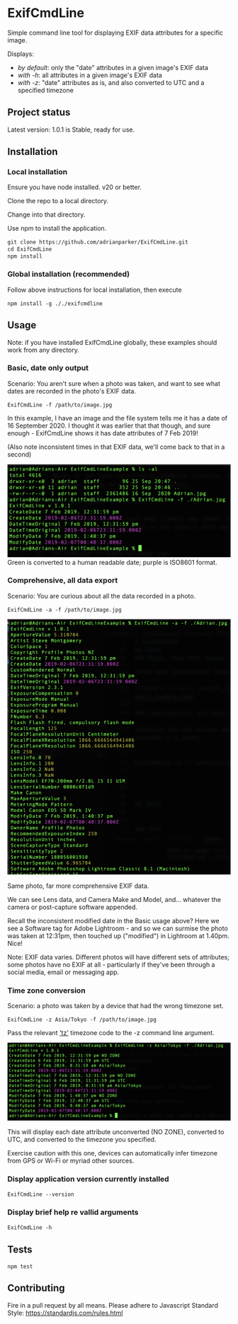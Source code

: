 # ExifCmdLine
Simple command line tool for displaying EXIF data attributes for a specific image. 

Displays:
* _by default_: only the "date" attributes in a given image's EXIF data
* _with -h_: all attributes in a given image's EXIF data
* _with -z_: "date" attributes as is, and also converted to UTC and a specified timezone

## Project status
Latest version: 1.0.1 is Stable, ready for use.

## Installation

### Local installation

Ensure you have node installed. v20 or better.

Clone the repo to a local directory. 

Change into that directory. 

Use npm to install the application.

```
git clone https://github.com/adrianparker/ExifCmdLine.git
cd ExifCmdLine
npm install
```

### Global installation (recommended)

Follow above instructions for local installation, then  execute

```
npm install -g ././exifcmdline
```

## Usage

Note: if you have installed ExifCmdLine globally, these examples should work from any directory.

### Basic, date only output

Scenario: You aren't sure when a photo was taken, and want to see what dates are recorded in the photo's EXIF data.

```
ExifCmdLine -f /path/to/image.jpg
```
In this example, I have an image and the file system tells me it has a date of 16 September 2020. I thought it was earlier that that though, and sure enough - ExifCmdLine shows it has date attributes of 7 Feb 2019! 

(Also note inconsistent times in that EXIF data, we'll come back to that in a second)

![Example of basic usage](./docs/img/basic_example.png)
Green is converted to a human readable date; purple is ISO8601 format.

### Comprehensive, all data export

Scenario: You are curious about all the data recorded in a photo.

```
ExifCmdLine -a -f /path/to/image.jpg
```

![Example of comprehensive usage](./docs/img/comprehensive_example.png)

Same photo, far more comprehensive EXIF data.

We can see Lens data, and Camera Make and Model, and... whatever the camera or post-capture software appended.

Recall the inconsistent modified date in the Basic usage above? Here we see a Software tag for Adobe Lightroom - and so we can surmise the photo was taken at 12:31pm, then touched up ("modified") in Lightroom at 1.40pm. Nice!

Note: EXIF data varies. Different photos will have different sets of attributes; some photos have no EXIF at all - particularly if they've been through a social media, email or messaging app.

### Time zone conversion

Scenario: a photo was taken by a device that had the wrong timezone set.

```
ExifCmdLine -z Asia/Tokyo -f /path/to/image.jpg
```

Pass the relevant ['tz'](https://en.wikipedia.org/wiki/List_of_tz_database_time_zones) timezone code to the -z command line argument.

![Example of time zone conversion output](./docs/img/timezone_example.png)

This will display each date attribute unconverted (NO ZONE), converted to UTC, and converted to the timezone you specified.

Exercise caution with this one, devices can automatically infer timezone from GPS or Wi-Fi or myriad other sources.

### Display application version currently installed

```
ExifCmdLine --version
```

### Display brief help re vallid arguments

```
ExifCmdLine -h
```

## Tests

```
npm test
```

## Contributing

Fire in a pull request by all means. Please adhere to Javascript Standard Style: https://standardjs.com/rules.html
